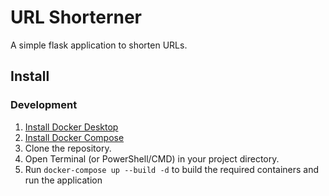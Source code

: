 # URL Shorterner

A simple flask application to shorten URLs.

## Install

### Development

1. [Install Docker Desktop](https://docs.docker.com/engine/install/)
2. [Install Docker Compose](https://docs.docker.com/compose/install/)
3. Clone the repository.
4. Open Terminal (or PowerShell/CMD) in your project directory.
5. Run `docker-compose up --build -d` to build the required containers and run the application